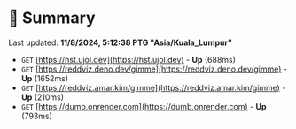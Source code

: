 # 📖 Summary
Last updated: **11/8/2024, 5:12:38 PTG "Asia/Kuala_Lumpur"**

- `GET` [https://hst.ujol.dev](https://hst.ujol.dev) - **Up** (688ms)
- `GET` [https://reddviz.deno.dev/gimme](https://reddviz.deno.dev/gimme) - **Up** (1652ms)
- `GET` [https://reddviz.amar.kim/gimme](https://reddviz.amar.kim/gimme) - **Up** (210ms)
- `GET` [https://dumb.onrender.com](https://dumb.onrender.com) - **Up** (793ms)
